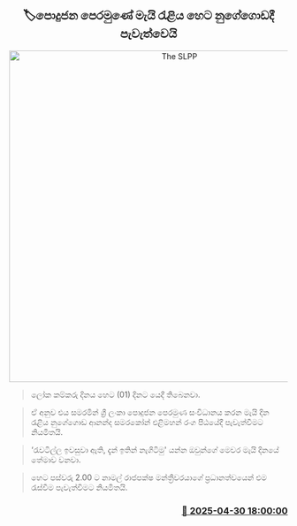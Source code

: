 <p align='center'><b><h2 align='center' title='The SLPP's May Day rally will be held in Nugegoda tomorrow.'>🏷පොදුජන පෙරමුණේ මැයි රැළිය හෙට නුගේගොඩදී පැවැත්වෙයි</h2></b></p>
<p align='center'><img src='https://helakuru.sgp1.cdn.digitaloceanspaces.com/esana/images/lib/slpp-archived.jpg' width='600' alt='The SLPP's May Day rally will be held in Nugegoda tomorrow.'></p>

> ලෝක කම්කරු දිනය හෙට (01) දිනට යෙදී තිබෙනවා.

> ඒ අනුව එය සමරමින් ශ්‍රී ලංකා පොදුජන පෙරමුණ සංවිධානය කරන මැයි දින රැළිය නුගේගොඩ ආනන්ද සමරකෝන් එළිමහන් රංග පීඨයේදී පැවැත්වීමට නියමිතයි.

> ‘රැවටිල්ල ඉවසුවා ඇති, දැන් ඉතින් නැගිටිමු' යන්න ඔවුන්ගේ මෙවර මැයි දිනයේ තේමාව වනවා.

> හෙට පස්වරු 2.00 ට නාමල් රාජපක්ෂ මන්ත්‍රීවරයාගේ ප්‍රධානත්වයෙන් එම රැස්වීම පැවැත්විමට නියමිතයි.



<h3 align='right'><a href='https://www.helakuru.lk/esana/p/109693/'>📅 2025-04-30 18:00:00</a></h3>
